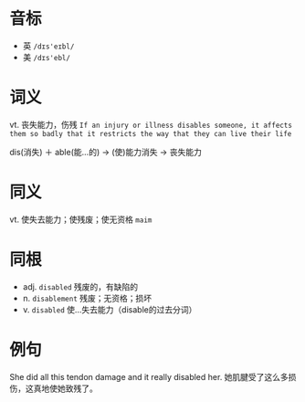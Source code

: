 # 音标

- 英 `/dɪs'eɪbl/`
- 美 `/dɪs'ebl/`

# 词义

vt. 丧失能力，伤残
`If an injury or illness disables someone, it affects them so badly that it restricts the way that they can live their life`



dis(消失) ＋ able(能…的) → (使)能力消失 → 丧失能力

# 同义

vt. 使失去能力；使残废；使无资格
`maim`

# 同根

- adj. `disabled` 残废的，有缺陷的
- n. `disablement` 残废；无资格；损坏
- v. `disabled` 使…失去能力（disable的过去分词）

# 例句

She did all this tendon damage and it really disabled her.
她肌腱受了这么多损伤，这真地使她致残了。


